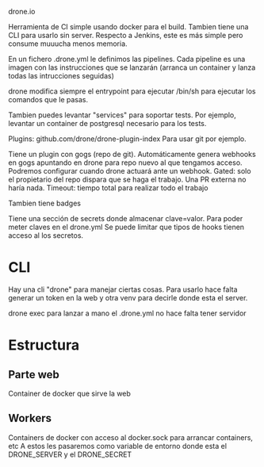 drone.io

Herramienta de CI simple usando docker para el build.
Tambien tiene una CLI para usarlo sin server.
Respecto a Jenkins, este es más simple pero consume muuucha menos memoria.

En un fichero .drone.yml le definimos las pipelines.
Cada pipeline es una imagen con las instrucciones que se lanzarán (arranca un container y lanza todas las intrucciones seguidas)

drone modifica siempre el entrypoint para ejecutar /bin/sh para ejecutar los comandos que le pasas.


Tambien puedes levantar "services" para soportar tests. Por ejemplo, levantar un container de postgresql necesario para los tests.


Plugins: github.com/drone/drone-plugin-index
Para usar git por ejemplo.


Tiene un plugin con gogs (repo de git). Automáticamente genera webhooks en gogs apuntando en drone para repo nuevo al que tengamos acceso.
Podremos configurar cuando drone actuará ante un webhook.
  Gated: solo el propietario del repo dispara que se haga el trabajo. Una PR externa no haría nada.
  Timeout: tiempo total para realizar todo el trabajo

Tambien tiene badges

Tiene una sección de secrets donde almacenar clave=valor.
Para poder meter claves en el drone.yml
Se puede limitar que tipos de hooks tienen acceso al los secretos.


# CLI
Hay una cli "drone" para manejar ciertas cosas.
Para usarlo hace falta generar un token en la web y otra venv para decirle donde esta el server.

drone exec
  para lanzar a mano el .drone.yml
  no hace falta tener servidor


# Estructura

## Parte web
Container de docker que sirve la web

## Workers
Containers de docker con acceso al docker.sock para arrancar containers, etc
A estos les pasaremos como variable de entorno donde esta el DRONE_SERVER y el DRONE_SECRET
